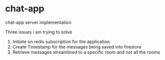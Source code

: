 # chat-app

chat-app server implementation 


Three issues i am trying to solve
1. Initiate on redis subscription for the application
2. Create Timestamp for the messages being saved into firestore
3. Retrieve messages streamlined to a specific room and not all the rooms
